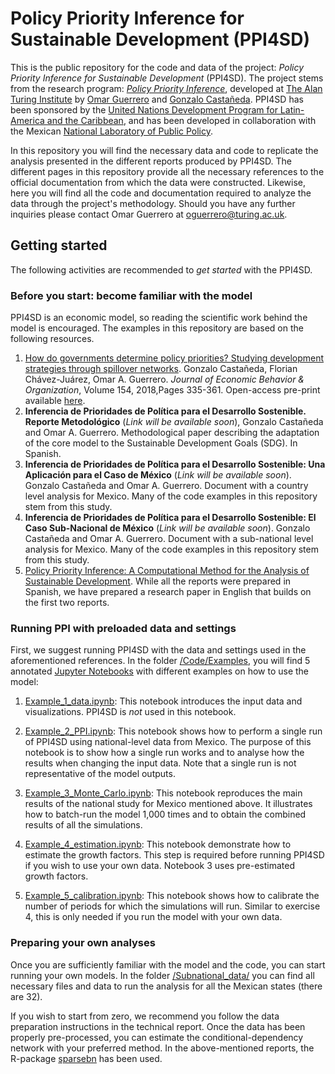 # Policy Priority Inference for Sustainable Development (PPI4SD)

This is the public repository for the code and data of the project: *Policy Priority Inference for Sustainable Development* (PPI4SD). The project stems from the research program: [*Policy Priority Inference*](https://www.turing.ac.uk/research/research-projects/policy-priority-inference), developed at [The Alan Turing Institute](https://www.turing.ac.uk) by [Omar Guerrero](https://oguerr.com) and [Gonzalo Castañeda](https://www.cide.edu/nosotros/comunidad/profesores/perfil/?id=25). PPI4SD has been sponsored by the [United Nations Development Program for Latin-America and the Caribbean](http://www.latinamerica.undp.org/), and has been developed in collaboration with the Mexican [National Laboratory of Public Policy](https://www.lnpp.mx).

In this repository you will find the necessary data and code to replicate the analysis presented in the different reports produced by PPI4SD. The different pages in this repository provide all the necessary references to the official documentation from which the data were constructed. Likewise, here you will find all the code and documentation required to analyze the data through the project's methodology. Should you have any further inquiries please contact Omar Guerrero at oguerrero@turing.ac.uk.


## Getting started
The following activities are recommended to *get started* with the PPI4SD. 

### Before you start: become familiar with the model
PPI4SD is an economic model, so reading the scientific work behind the model is encouraged. The examples in this repository are based on the following resources.

1. [How do governments determine policy priorities? Studying development strategies through spillover networks](http://www.sciencedirect.com/science/article/pii/S0167268118302026). Gonzalo Castañeda, Florian Chávez-Juárez, Omar A. Guerrero. *Journal of Economic Behavior & Organization*, Volume 154, 2018,Pages 335-361. Open-access pre-print available [here](https://arxiv.org/abs/1902.00432). 
2. **Inferencia de Prioridades de Política para el Desarrollo Sostenible. Reporte Metodológico** (*Link will be available soon*), Gonzalo Castañeda and Omar A. Guerrero. Methodological paper describing the adaptation of the core model to the Sustainable Development Goals (SDG). In Spanish. 
3. **Inferencia de Prioridades de Política para el Desarrollo Sostenible: Una Aplicación para el Caso de México** (*Link will be available soon*). Gonzalo Castañeda and Omar A. Guerrero. Document with a country level analysis for Mexico. Many of the code examples in this repository stem from this study. 
4. **Inferencia de Prioridades de Política para el Desarrollo Sostenible: El Caso Sub-Nacional de México** (*Link will be available soon*). Gonzalo Castañeda and Omar A. Guerrero. Document with a sub-national level analysis for Mexico. Many of the code examples in this repository stem from this study. 
5. [Policy Priority Inference: A Computational Method for the Analysis of Sustainable Development](http://ssrn.com/abstract=3604041). While all the reports were prepared in Spanish, we have prepared a research paper in English that builds on the first two reports.


### Running PPI with preloaded data and settings

First, we suggest running PPI4SD with the data and settings used in the aforementioned references.
In the folder [/Code/Examples](/Code/Examples), you will find 5 annotated [Jupyter Notebooks](https://realpython.com/jupyter-notebook-introduction/) with different examples on how to use the model:

1. [Example_1_data.ipynb](https://github.com/oguerrer/PPI4SD/blob/master/Code/Examples/Example_1_data.ipynb): This notebook introduces the input data and visualizations. PPI4SD is _not_ used in this notebook. 

2.  [Example_2_PPI.ipynb](https://github.com/oguerrer/PPI4SD/blob/master/Code/Examples/Example_2_PPI.ipynb): This notebook shows how to perform a single run of PPI4SD using national-level data from Mexico.
The purpose of this notebook is to show how a single run works and to analyse how the results when changing the input data.
Note that a single run is not representative of the model outputs. 

3. [Example_3_Monte_Carlo.ipynb](https://github.com/oguerrer/PPI4SD/blob/master/Code/Examples/Example_3_Monte_Carlo.ipynb): This notebook reproduces the main results of the national study for Mexico mentioned above.
It illustrates how to batch-run the model 1,000 times and to obtain the combined results of all the simulations. 

4. [Example_4_estimation.ipynb](https://github.com/oguerrer/PPI4SD/blob/master/Code/Examples/Example_4_estimation.ipynb): This notebook demonstrate how to estimate the growth factors.
This step is required before running PPI4SD if you wish to use your own data.
Notebook 3 uses pre-estimated growth factors.

5. [Example_5_calibration.ipynb](https://github.com/oguerrer/PPI4SD/blob/master/Code/Examples/Example_5_calibration.ipynb): This notebook shows how to calibrate the number of periods for which the simulations will run.
Similar to exercise 4, this is only needed if you run the model with your own data. 


### Preparing your own analyses

Once you are sufficiently familiar with the model and the code, you can start running your own models.
In the folder [/Subnational_data/](/Subnational_data) you can find all necessary files and data to run the analysis for all the Mexican states (there are 32). 

If you wish to start from zero, we recommend you follow the data preparation instructions in the technical report.
Once the data has been properly pre-processed, you can estimate the conditional-dependency network with your preferred method.
In the above-mentioned reports, the R-package [sparsebn](https://cran.r-project.org/web/packages/sparsebn/index.html) has been used. 

